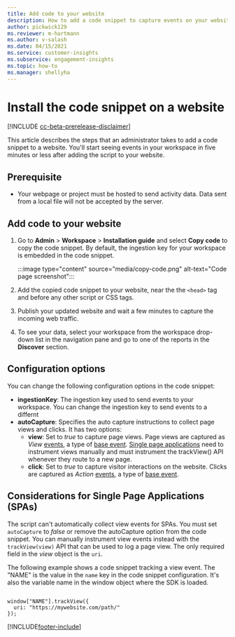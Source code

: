 ```yaml
---
title: Add code to your website
description: How to add a code snippet to capture events on your website.
author: pickwick129
ms.reviewer: m-hartmann
ms.author: v-salash
ms.date: 04/15/2021
ms.service: customer-insights
ms.subservice: engagement-insights 
ms.topic: how-to
ms.manager: shellyha
---
```


# Install the code snippet on a website

[!INCLUDE [cc-beta-prerelease-disclaimer](includes/cc-beta-prerelease-disclaimer.md)]

This article describes the steps that an administrator takes to add a code snippet to a website. You'll start seeing events in your workspace in five minutes or less after adding the script to your website.

## Prerequisite

* Your webpage or project must be hosted to send activity data. Data sent from a local file will not be accepted by the server.

## Add code to your website

1. Go to **Admin** > **Workspace** > **Installation guide** and select **Copy code** to copy the code snippet. By default, the ingestion key for your workspace is embedded in the code snippet.

   :::image type="content" source="media/copy-code.png" alt-text="Code page screenshot":::

1. Add the copied code snippet to your website, near the the `<head>` tag and before any other script or CSS tags.

1. Publish your updated website and wait a few minutes to capture the incoming web traffic.

1. To see your data, select your workspace from the workspace drop-down list in the navigation pane and go to one of the reports in the **Discover** section.

## Configuration options

You can change the following configuration options in the code snippet:

- **ingestionKey**: The ingestion key used to send events to your workspace. You can change the ingestion key to send events to a differnt
- **autoCapture**: Specifies the auto capture instructions to collect page views and clicks. It has two options:
    - **view**: Set to *true* to capture page views. Page views are captured as *View* [events](glossary.md#event), a type of [base event](glossary.md#base-event). [Single page applications](#considerations-for-single-page-applications-spas) need to instrument views manually and must instrument the trackView() API whenever they route to a new page.
    - **click**: Set to *true* to capture visitor interactions on the website. Clicks are captured as *Action* [events](glossary.md#event), a type of [base event](glossary.md#base-event).

## Considerations for Single Page Applications (SPAs)

The script can't automatically collect view events for SPAs. You must set `autoCapture` to *false* or remove the autoCapture option from the code snippet. You can manually instrument view events instead with the `trackView(view)` API that can be used to log a page view. The only required field in the *view* object is the `uri`.

The following example shows a code snippet tracking a view event. The "NAME" is the value in the `name` key in the code snippet configuration. It's also the variable name in the window object where the SDK is loaded.

```

window["NAME"].trackView({
  uri: "https://mywebsite.com/path/"
});

```


[!INCLUDE[footer-include](../includes/footer-banner.md)]